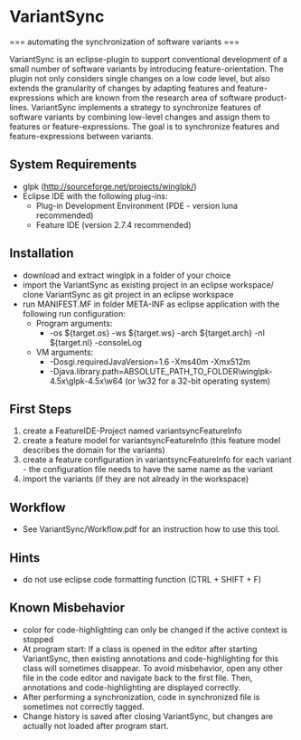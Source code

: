 # VariantSync
=== automating the synchronization of software variants ===

VariantSync is an eclipse-plugin to support conventional development of a small number of software variants by introducing feature-orientation. The plugin not only considers single changes on a low code level, but also extends the granularity of changes by adapting features and feature-expressions which are known from the research area of software product-lines. VariantSync implements a strategy to synchronize features of software variants by combining low-level changes and assign them to features or feature-expressions. The goal is to synchronize features and feature-expressions between variants.

## System Requirements
* glpk (http://sourceforge.net/projects/winglpk/)
* Eclipse IDE with the following plug-ins:
  * Plug-in Development Environment (PDE - version luna recommended)
  * Feature IDE (version 2.7.4 recommended)

## Installation
* download and extract winglpk in a folder of your choice
* import the VariantSync as existing project in an eclipse workspace/ clone VariantSync as git project in an eclipse workspace
* run MANIFEST.MF in folder META-INF as eclipse application with the following run configuration:
  * Program arguments:
    * -os ${target.os} -ws ${target.ws} -arch ${target.arch} -nl ${target.nl} -consoleLog
  * VM arguments: 
    * -Dosgi.requiredJavaVersion=1.6 -Xms40m -Xmx512m
    * -Djava.library.path=ABSOLUTE_PATH_TO_FOLDER\winglpk-4.5x\glpk-4.5x\w64 (or \w32 for a 32-bit operating system)

## First Steps
1. create a FeatureIDE-Project named variantsyncFeatureInfo
2. create a feature model for variantsyncFeatureInfo (this feature model describes the domain for the variants)
3. create a feature configuration in variantsyncFeatureInfo for each variant - the configuration file needs to have the same name as the variant
4. import the variants (if they are not already in the workspace)

## Workflow
* See VariantSync/Workflow.pdf for an instruction how to use this tool.

## Hints
* do not use eclipse code formatting function (CTRL + SHIFT + F)

## Known Misbehavior
* color for code-highlighting can only be changed if the active context is stopped
* At program start: If a class is opened in the editor after starting VariantSync, then existing annotations and code-highlighting for this class will sometimes disappear. To avoid misbehavior, open any other file in the code editor and navigate back to the first file. Then, annotations and code-highlighting are displayed correctly.
* After performing a synchronization, code in synchronized file is sometimes not correctly tagged.
* Change history is saved after closing VariantSync, but changes are actually not loaded after program start.
